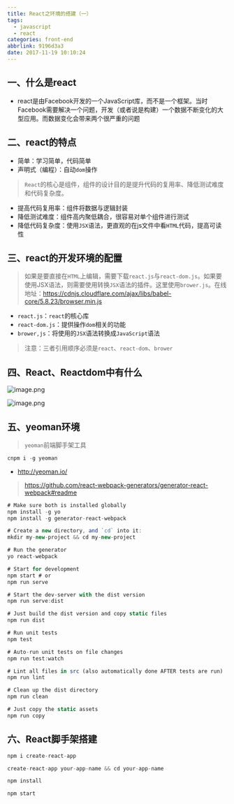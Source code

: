 ```yaml
---
title: React之环境的搭建（一）
tags:
  - javascript
  - react
categories: front-end
abbrlink: 9196d3a3
date: 2017-11-19 10:10:24
---
```


一、什么是react
---

- react是由Facebook开发的一个JavaScript库，而不是一个框架。当时Facebook需要解决一个问题，开发（或者说是构建）一个数据不断变化的大型应用。而数据变化会带来两个很严重的问题

二、react的特点
---

- 简单：学习简单，代码简单
- 声明式（编程）：自动`dom`操作

> `React`的核心是组件，组件的设计目的是提升代码的复用率、降低测试难度和代码复杂度。

- 提高代码复用率：组件将数据与逻辑封装
- 降低测试难度：组件高内聚低耦合，很容易对单个组件进行测试
- 降低代码复杂度：使用`JSX`语法，更直观的在js文件中看`HTML`代码，提高可读性
	
三、react的开发环境的配置
---

> 如果是要直接在`HTML`上编辑，需要下载`react.js`与`react-dom.js`。如果要使用JSX语法，则需要使用转换`JSX`语法的插件。这里使用`brower.js`。在线地址：https://cdnjs.cloudflare.com/ajax/libs/babel-core/5.8.23/browser.min.js

- `react.js`：`react`的核心库
- `react-dom.js`：提供操作`dom`相关的功能
- `brower,js`：将使用的`JSX`语法转换成`JavaScript`语法

> 注意：三者引用顺序必须是`react`、`react-dom`、`brower`

四、React、Reactdom中有什么
---

![image.png](http://upload-images.jianshu.io/upload_images/1480597-57b13a4de85f4636.png?imageMogr2/auto-orient/strip%7CimageView2/2/w/1240)


![image.png](http://upload-images.jianshu.io/upload_images/1480597-5139d73619a38b77.png?imageMogr2/auto-orient/strip%7CimageView2/2/w/1240)


五、yeoman环境
---

> `yeoman`前端脚手架工具

```js
cnpm i -g yeoman
```

- http://yeoman.io/

> https://github.com/react-webpack-generators/generator-react-webpack#readme
```js
# Make sure both is installed globally
npm install -g yo
npm install -g generator-react-webpack

# Create a new directory, and `cd` into it:
mkdir my-new-project && cd my-new-project

# Run the generator
yo react-webpack
```

```js
# Start for development
npm start # or
npm run serve

# Start the dev-server with the dist version
npm run serve:dist

# Just build the dist version and copy static files
npm run dist

# Run unit tests
npm test

# Auto-run unit tests on file changes
npm run test:watch

# Lint all files in src (also automatically done AFTER tests are run)
npm run lint

# Clean up the dist directory
npm run clean

# Just copy the static assets
npm run copy
```

六、React脚手架搭建
---

```js
npm i create-react-app

create-react-app your-app-name && cd your-app-name

npm install 

npm start
```
